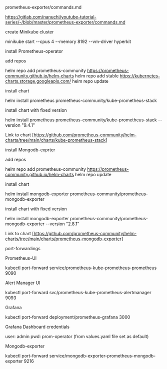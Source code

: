 prometheus-exporter/commands.md


https://gitlab.com/nanuchi/youtube-tutorial-series/-/blob/master/prometheus-exporter/commands.md

create Minikube cluster

minikube start --cpus 4 --memory 8192 --vm-driver hyperkit

install Prometheus-operator

add repos

helm repo add prometheus-community https://prometheus-community.github.io/helm-charts
helm repo add stable https://kubernetes-charts.storage.googleapis.com/
helm repo update

install chart

helm install prometheus prometheus-community/kube-prometheus-stack

install chart with fixed version

helm install prometheus prometheus-community/kube-prometheus-stack --version "9.4.1"

Link to chart
[https://github.com/prometheus-community/helm-charts/tree/main/charts/kube-prometheus-stack]

install Mongodb-exprter

add repos

helm repo add prometheus-community https://prometheus-community.github.io/helm-charts
helm repo update

install chart

helm install mongodb-exporter prometheus-community/prometheus-mongodb-exporter

install chart with fixed version

helm install mongodb-exporter prometheus-community/prometheus-mongodb-exporter --version "2.8.1"

Link to chart
[https://github.com/prometheus-community/helm-charts/tree/main/charts/prometheus-mongodb-exporter]

port-forwardings

Prometheus-UI

kubectl port-forward service/prometheus-kube-prometheus-prometheus 9090

Alert Manager UI

kubectl port-forward svc/prometheus-kube-prometheus-alertmanager 9093

Grafana

kubectl port-forward deployment/prometheus-grafana 3000

Grafana Dashboard credentials

user: admin
pwd: prom-operator (from values.yaml file set as default)

Mongodb-exporter

kubectl port-forward service/mongodb-exporter-prometheus-mongodb-exporter 9216  
